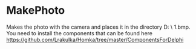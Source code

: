 MakePhoto
=========

Makes the photo with the camera and places it in the directory D: \ 1.bmp. 
You need to install the components that can be found here https://github.com/Lrakulka/Homka/tree/master/ComponentsForDelphi
